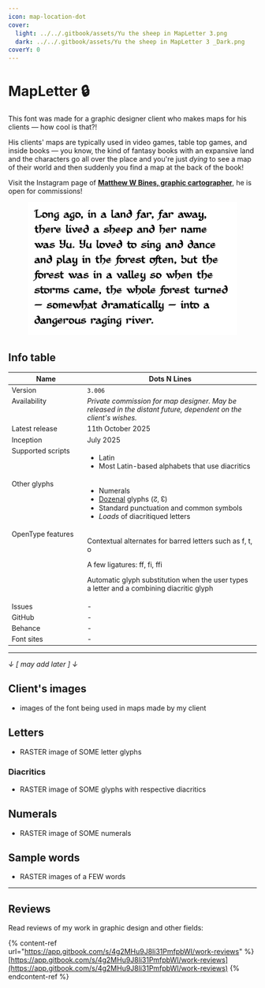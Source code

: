 ```yaml
---
icon: map-location-dot
cover:
  light: ../../.gitbook/assets/Yu the sheep in MapLetter 3.png
  dark: ../../.gitbook/assets/Yu the sheep in MapLetter 3 _Dark.png
coverY: 0
---
```


# MapLetter 🔒

This font was made for a graphic designer client who makes maps for his clients — how cool is that?!

His clients' maps are typically used in video games, table top games, and inside books — you know, the kind of fantasy books with an expansive land and the characters go all over the place and you're just _dying_ to see a map of their world and then suddenly you find a map at the back of the book!

Visit the Instagram page of [**Matthew W Bines, graphic cartographer**](https://www.instagram.com/matthew.w.art/), he is open for commissions!

<figure><picture><source srcset="../../.gitbook/assets/Yu the sheep in MapLetter 3 _Dark.png" media="(prefers-color-scheme: dark)"><img src="../../.gitbook/assets/Yu the sheep in MapLetter 3.png" alt=""></picture><figcaption></figcaption></figure>

## Info table

<table><thead><tr><th width="169" valign="top">Name</th><th width="440">Dots N Lines</th></tr></thead><tbody><tr><td valign="top">Version</td><td><code>3.006</code></td></tr><tr><td valign="top">Availability</td><td><em>Private commission for map designer. May be released in the distant future, dependent on the client's wishes.</em></td></tr><tr><td valign="top">Latest release</td><td>11th October 2025 </td></tr><tr><td valign="top">Inception</td><td>July 2025 </td></tr><tr><td valign="top">Supported scripts</td><td><ul><li>Latin</li><li>Most Latin-based alphabets that use diacritics</li></ul></td></tr><tr><td valign="top">Other glyphs</td><td><ul><li>Numerals </li><li><a data-footnote-ref href="#user-content-fn-1">Dozenal</a> glyphs (↊, ↋) </li><li>Standard punctuation and common symbols </li><li><em>Loads</em> of diacritiqued letters </li></ul></td></tr><tr><td valign="top">OpenType features</td><td><p>Contextual alternates for barred letters such as f, t, o</p><p>A few ligatures: ff, fi, ffi</p><p>Automatic glyph substitution when the user types a letter and a combining diacritic glyph </p></td></tr><tr><td valign="top">Issues</td><td>-</td></tr><tr><td valign="top">GitHub</td><td>-</td></tr><tr><td valign="top">Behance</td><td>-</td></tr><tr><td valign="top">Font sites</td><td>-</td></tr></tbody></table>



***



_↓ \[ may add later ] ↓_

## Client's images

* images of the font being used in maps made by my client



## Letters

* RASTER image of SOME letter glyphs

### Diacritics

* RASTER image of SOME glyphs with respective diacritics



## Numerals

* RASTER image of SOME numerals



## Sample words

* RASTER images of a FEW words



***

## Reviews

Read reviews of my work in graphic design and other fields:

{% content-ref url="https://app.gitbook.com/s/4g2MHu9J8li31PmfpbWI/work-reviews" %}
[https://app.gitbook.com/s/4g2MHu9J8li31PmfpbWI/work-reviews](https://app.gitbook.com/s/4g2MHu9J8li31PmfpbWI/work-reviews)
{% endcontent-ref %}



[^1]: Duodecimal — Base 12
